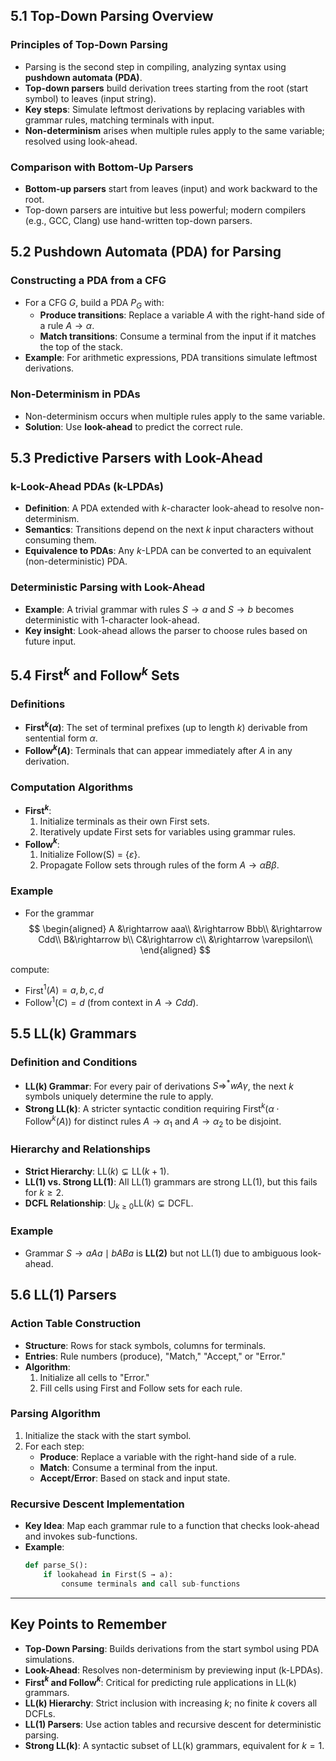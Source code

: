 ## 5.1 Top-Down Parsing Overview

### Principles of Top-Down Parsing

- Parsing is the second step in compiling, analyzing syntax using **pushdown automata (PDA)**.
- **Top-down parsers** build derivation trees starting from the root (start symbol) to leaves (input string).
- **Key steps**: Simulate leftmost derivations by replacing variables with grammar rules, matching terminals with input.
- **Non-determinism** arises when multiple rules apply to the same variable; resolved using look-ahead.

### Comparison with Bottom-Up Parsers

- **Bottom-up parsers** start from leaves (input) and work backward to the root.
- Top-down parsers are intuitive but less powerful; modern compilers (e.g., GCC, Clang) use hand-written top-down parsers.

## 5.2 Pushdown Automata (PDA) for Parsing

### Constructing a PDA from a CFG

- For a CFG $G$, build a PDA $P_G$ with:
  - **Produce transitions**: Replace a variable $A$ with the right-hand side of a rule $A \rightarrow \alpha$.
  - **Match transitions**: Consume a terminal from the input if it matches the top of the stack.
- **Example**: For arithmetic expressions, PDA transitions simulate leftmost derivations.

### Non-Determinism in PDAs

- Non-determinism occurs when multiple rules apply to the same variable.
- **Solution**: Use **look-ahead** to predict the correct rule.

## 5.3 Predictive Parsers with Look-Ahead

### k-Look-Ahead PDAs (k-LPDAs)

- **Definition**: A PDA extended with $k$-character look-ahead to resolve non-determinism.
- **Semantics**: Transitions depend on the next $k$ input characters without consuming them.
- **Equivalence to PDAs**: Any $k$-LPDA can be converted to an equivalent (non-deterministic) PDA.

### Deterministic Parsing with Look-Ahead

- **Example**: A trivial grammar with rules $S \rightarrow a$ and $S \rightarrow b$ becomes deterministic with 1-character look-ahead.
- **Key insight**: Look-ahead allows the parser to choose rules based on future input.

## 5.4 First$^k$ and Follow$^k$ Sets

### Definitions

- **First$^k(\alpha)$**: The set of terminal prefixes (up to length $k$) derivable from sentential form $\alpha$.
- **Follow$^k(A)$**: Terminals that can appear immediately after $A$ in any derivation.

### Computation Algorithms

- **First$^k$**:
  1. Initialize terminals as their own First sets.
  2. Iteratively update First sets for variables using grammar rules.
- **Follow$^k$**:
  1. Initialize Follow(S) = {$\varepsilon$}.
  2. Propagate Follow sets through rules of the form $A \rightarrow \alpha B \beta$.

### Example

- For the grammar
  $$
  \begin{aligned}
  A &\rightarrow aaa\\
  &\rightarrow Bbb\\
  &\rightarrow Cdd\\
  B&\rightarrow b\\
  C&\rightarrow c\\
  &\rightarrow \varepsilon\\
  \end{aligned}
  $$

compute:

- First$^1(A) = {a, b, c, d}$
- Follow$^1(C) = {d}$ (from context in $A \rightarrow Cdd$).

## 5.5 LL(k) Grammars

### Definition and Conditions

- **LL(k) Grammar**: For every pair of derivations $S \Rightarrow^* wA\gamma$, the next $k$ symbols uniquely determine the rule to apply.
- **Strong LL(k)**: A stricter syntactic condition requiring $\text{First}^k(\alpha \cdot \text{Follow}^k(A))$ for distinct rules $A \rightarrow \alpha_1$ and $A \rightarrow \alpha_2$ to be disjoint.

### Hierarchy and Relationships

- **Strict Hierarchy**: $\text{LL}(k) \subsetneq \text{LL}(k+1)$.
- **LL(1) vs. Strong LL(1)**: All LL(1) grammars are strong LL(1), but this fails for $k \geq 2$.
- **DCFL Relationship**: $\bigcup_{k \geq 0} \text{LL}(k) \subsetneq \text{DCFL}$.

### Example

- Grammar $S \rightarrow aAa \mid bABa$ is **LL(2)** but not LL(1) due to ambiguous look-ahead.

## 5.6 LL(1) Parsers

### Action Table Construction

- **Structure**: Rows for stack symbols, columns for terminals.
- **Entries**: Rule numbers (produce), "Match," "Accept," or "Error."
- **Algorithm**:
  1. Initialize all cells to "Error."
  2. Fill cells using First and Follow sets for each rule.

### Parsing Algorithm

1. Initialize the stack with the start symbol.
2. For each step:
   - **Produce**: Replace a variable with the right-hand side of a rule.
   - **Match**: Consume a terminal from the input.
   - **Accept/Error**: Based on stack and input state.

### Recursive Descent Implementation

- **Key Idea**: Map each grammar rule to a function that checks look-ahead and invokes sub-functions.
- **Example**:
  ```python
  def parse_S():
      if lookahead in First(S → a):
          consume terminals and call sub-functions
  ```

---

## Key Points to Remember

- **Top-Down Parsing**: Builds derivations from the start symbol using PDA simulations.
- **Look-Ahead**: Resolves non-determinism by previewing input (k-LPDAs).
- **First$^k$ and Follow$^k$**: Critical for predicting rule applications in LL(k) grammars.
- **LL(k) Hierarchy**: Strict inclusion with increasing $k$; no finite $k$ covers all DCFLs.
- **LL(1) Parsers**: Use action tables and recursive descent for deterministic parsing.
- **Strong LL(k)**: A syntactic subset of LL(k) grammars, equivalent for $k=1$.
